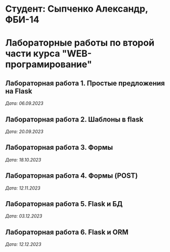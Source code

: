 # Студент: Сыпченко Александр, ФБИ-14

# Лабораторные работы по второй части курса "WEB-програмирование"

## Лабораторная работа 1. Простые предложения на Flask

*Дата: 06.09.2023*

## Лабораторная работа 2. Шаблоны в flask

*Дата: 20.09.2023*

## Лабораторная работа 3. Формы

*Дата: 18.10.2023*

## Лабораторная работа 4. Формы (POST)

*Дата: 12.11.2023*

## Лабораторная работа 5. Flask и БД

*Дата: 03.12.2023*

## Лабораторная работа 6. Flask и ORM

*Дата: 12.12.2023*